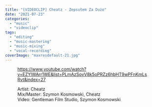 ```yaml
---
title: "[VIDEOCLIP] Cheatz - Zepsułem Za Dużo"
date: "2021-07-23"
categories: 
  - "music"
  - "videoclip"
tags: 
  - "editing"
  - "music-mastering"
  - "music-mixing"
  - "vocal-recording"
coverImage: "maxresdefault-21.jpg"
---
```


<figure>

https://www.youtube.com/watch?v=EZYlWArr1WE&list=PLmAzSovV8k5oPRZz6hbHT9wPFnKmLsRvt&index=27

<figcaption>

Artist: Cheatz  
Mix/Master: Szymon Kosmowski, Cheatz  
Video: Gentleman Film Studio, Szymon Kosmowski

</figcaption>



</figure>
